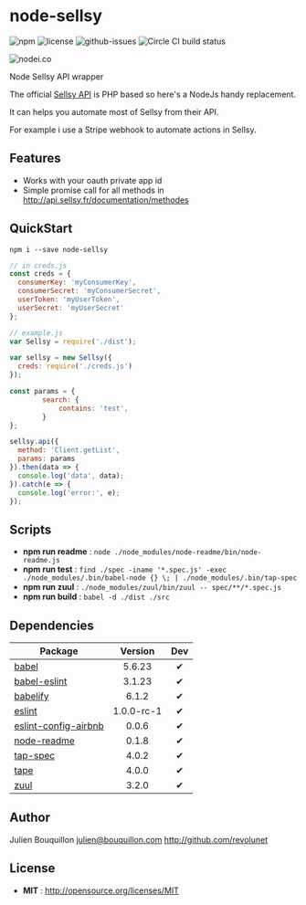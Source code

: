 # node-sellsy

![npm](https://img.shields.io/npm/v/node-sellsy.svg) ![license](https://img.shields.io/npm/l/node-sellsy.svg) ![github-issues](https://img.shields.io/github/issues/revolunet/node-babel-boilerplate.svg) ![Circle CI build status](https://circleci.com/gh/revolunet/node-babel-boilerplate.svg?style=svg)

![nodei.co](https://nodei.co/npm/node-sellsy.png?downloads=true&downloadRank=true&stars=true)

Node Sellsy API wrapper

The official [Sellsy API](http://api.sellsy.fr/index) is PHP based so here's a NodeJs handy replacement.

It can helps you automate most of Sellsy from their API.

For example i use a Stripe webhook to automate actions in Sellsy.


## Features

 - Works with your oauth private app id
 - Simple promise call for all methods in http://api.sellsy.fr/documentation/methodes

## QuickStart

`npm i --save node-sellsy`

```js
// in creds.js
const creds = {
  consumerKey: 'myConsumerKey',
  consumerSecret: 'myConsumerSecret',
  userToken: 'myUserToken',
  userSecret: 'myUserSecret'
};

// example.js
var Sellsy = require('./dist');

var sellsy = new Sellsy({
  creds: require('./creds.js')
});

const params = {
		search: {
			contains: 'test',
		}
};

sellsy.api({
  method: 'Client.getList',
  params: params
}).then(data => {
  console.log('data', data);
}).catch(e => {
  console.log('error:', e);
});
```

## Scripts

 - **npm run readme** : `node ./node_modules/node-readme/bin/node-readme.js`
 - **npm run test** : `find ./spec -iname '*.spec.js' -exec ./node_modules/.bin/babel-node {} \; | ./node_modules/.bin/tap-spec`
 - **npm run zuul** : `./node_modules/zuul/bin/zuul -- spec/**/*.spec.js`
 - **npm run build** : `babel -d ./dist ./src`

## Dependencies

Package | Version | Dev
--- |:---:|:---:
[babel](https://www.npmjs.com/package/babel) | 5.6.23 | ✔
[babel-eslint](https://www.npmjs.com/package/babel-eslint) | 3.1.23 | ✔
[babelify](https://www.npmjs.com/package/babelify) | 6.1.2 | ✔
[eslint](https://www.npmjs.com/package/eslint) | 1.0.0-rc-1 | ✔
[eslint-config-airbnb](https://www.npmjs.com/package/eslint-config-airbnb) | 0.0.6 | ✔
[node-readme](https://www.npmjs.com/package/node-readme) | 0.1.8 | ✔
[tap-spec](https://www.npmjs.com/package/tap-spec) | 4.0.2 | ✔
[tape](https://www.npmjs.com/package/tape) | 4.0.0 | ✔
[zuul](https://www.npmjs.com/package/zuul) | 3.2.0 | ✔


## Author

Julien Bouquillon <julien@bouquillon.com> http://github.com/revolunet

## License

 - **MIT** : http://opensource.org/licenses/MIT
